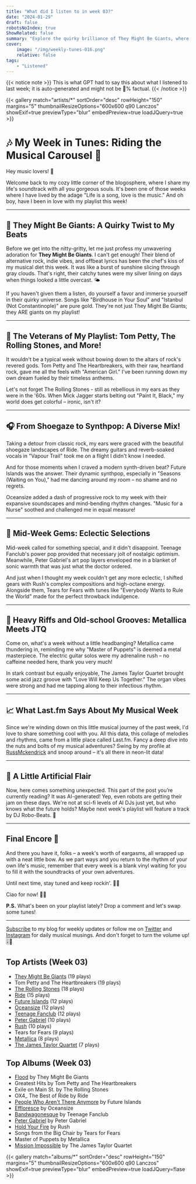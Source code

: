 ```yaml
---
title: "What did I listen to in week 03?"
date: "2024-01-29"
draft: false
robotsNoIndex: true
ShowRelated: false
summary: "Explore the quirky brilliance of They Might Be Giants, where catchy melodies meet cerebral lyrics and innovative charm!"
cover:
    image: "/img/weekly-tunes-016.png"
    relative: false
tags:
    - "Listened"
---
```


{{< notice note >}}
This is what GPT had to say this about what I listened to last week; it is auto-generated and might not be 💯% factual.
{{< /notice >}}

{{< gallery match="artists/*" sortOrder="desc" rowHeight="150" margins="5" thumbnailResizeOptions="600x600 q90 Lanczos" showExif=true previewType="blur" embedPreview=true loadJQuery=true >}}

# 🎶 My Week in Tunes: Riding the Musical Carousel 🎵

Hey music lovers! 🌟

Welcome back to my cozy little corner of the blogosphere, where I share my life's soundtrack with all you gorgeous souls. It's been one of those weeks where I have lived by the adage "Life is a song, love is the music." And oh boy, have I been in love with my playlist this week!

---

## 🎩 They Might Be Giants: A Quirky Twist to My Beats

Before we get into the nitty-gritty, let me just profess my unwavering adoration for **They Might Be Giants**. I can't get enough! Their blend of alternative rock, indie vibes, and offbeat lyrics has been the chef's kiss of my musical diet this week. It was like a burst of sunshine slicing through gray clouds. That's right, their catchy tunes were my silver lining on days when things looked a little overcast.  🌤️

If you haven't given them a listen, do yourself a favor and immerse yourself in their quirky universe. Songs like "Birdhouse in Your Soul" and "Istanbul (Not Constantinople)" are pure gold. They're not just They Might Be Giants; they ARE giants on my playlist!

---

## 🎸 The Veterans of My Playlist: Tom Petty, The Rolling Stones, and More!

It wouldn't be a typical week without bowing down to the altars of rock's revered gods. Tom Petty and The Heartbreakers, with their raw, heartland rock, gave me all the feels with "American Girl." I've been running down my own dream fueled by their timeless anthems.

Let's not forget The Rolling Stones - still as rebellious in my ears as they were in the '60s. When Mick Jagger starts belting out "Paint It, Black," my world does get colorful – ironic, isn't it?

---

## 🎧 From Shoegaze to Synthpop: A Diverse Mix!

Taking a detour from classic rock, my ears were graced with the beautiful shoegaze landscapes of Ride. The dreamy guitars and reverb-soaked vocals in "Vapour Trail" took me on a flight I didn't know I needed.

And for those moments when I craved a modern synth-driven beat? Future Islands was the answer. Their dynamic synthpop, especially in "Seasons (Waiting on You)," had me dancing around my room – no shame and no regrets.

Oceansize added a dash of progressive rock to my week with their expansive soundscapes and mind-bending rhythm changes. "Music for a Nurse" soothed and challenged me in equal measure!

---

## 🌟 Mid-Week Gems: Eclectic Selections

Mid-week called for something special, and it didn't disappoint. Teenage Fanclub's power pop provided that necessary jolt of nostalgic optimism. Meanwhile, Peter Gabriel's art pop layers enveloped me in a blanket of sonic warmth that was just what the doctor ordered.

And just when I thought my week couldn't get any more eclectic, I shifted gears with Rush's complex compositions and high-octane energy. Alongside them, Tears for Fears with tunes like "Everybody Wants to Rule the World" made for the perfect throwback indulgence.

---

## 🤘 Heavy Riffs and Old-school Grooves: Metallica Meets JTQ

Come on, what's a week without a little headbanging? Metallica came thundering in, reminding me why "Master of Puppets" is deemed a metal masterpiece. The electric guitar solos were my adrenaline rush – no caffeine needed here, thank you very much!

In stark contrast but equally enjoyable, The James Taylor Quartet brought some acid jazz groove with "Love Will Keep Us Together." The organ vibes were strong and had me tapping along to their infectious rhythm.

---

## 📈 What Last.fm Says About My Musical Week

Since we're winding down on this little musical journey of the past week, I'd love to share something cool with you. All this data, this collage of melodies and rhythms, came from a little place called Last.fm. Fancy a deep dive into the nuts and bolts of my musical adventures? Swing by my profile at [RussMckendrick](https://www.last.fm/user/RussMckendrick) and snoop around – it's all there in neon-lit data!

---

## 🤖 A Little Artificial Flair

Now, here comes something unexpected. This part of the post you’re currently reading? It was AI-generated! Yep, even robots are getting their jam on these days. We're not at sci-fi levels of AI DJs just yet, but who knows what the future holds? Maybe next week's playlist will feature a track by DJ Robo-Beats. 🤯

---

## Final Encore 🎤

And there you have it, folks – a week's worth of eargasms, all wrapped up with a neat little bow. As we part ways and you return to the rhythm of your own life's music, remember that every week is a blank vinyl waiting for you to fill it with the soundtracks of your own adventures.

Until next time, stay tuned and keep rockin'. 🌈🎶

Ciao for now!
👋🤘

**P.S.** What's been on your playlist lately? Drop a comment and let's swap some tunes!

---

[Subscribe](#) to my blog for weekly updates or follow me on [Twitter](#) and [Instagram](#) for daily musical musings. And don't forget to turn the volume up! 🎚️🎉

## Top Artists (Week 03)

- [They Might Be Giants](https://www.mckendrick.rocks/artist/they-might-be-giants/) (19 plays)
- Tom Petty and The Heartbreakers (19 plays)
- [The Rolling Stones](https://www.mckendrick.rocks/artist/the-rolling-stones/) (18 plays)
- [Ride](https://www.mckendrick.rocks/artist/ride/) (15 plays)
- [Future Islands](https://www.mckendrick.rocks/artist/future-islands/) (12 plays)
- [Oceansize](https://www.mckendrick.rocks/artist/oceansize/) (12 plays)
- [Teenage Fanclub](https://www.mckendrick.rocks/artist/teenage-fanclub/) (12 plays)
- [Peter Gabriel](https://www.mckendrick.rocks/artist/peter-gabriel/) (10 plays)
- [Rush](https://www.mckendrick.rocks/artist/rush/) (10 plays)
- Tears for Fears (9 plays)
- [Metallica](https://www.mckendrick.rocks/artist/metallica/) (8 plays)
- [The James Taylor Quartet](https://www.mckendrick.rocks/artist/the-james-taylor-quartet/) (7 plays)


## Top Albums (Week 03)

- [Flood](https://www.mckendrick.rocks/albums/flood-1593562/) by They Might Be Giants
- Greatest Hits by Tom Petty and The Heartbreakers
- Exile on Main St. by The Rolling Stones
- OX4_ The Best of Ride by Ride
- [People Who Aren't There Anymore](https://www.mckendrick.rocks/albums/people-who-aren-t-there-anymore-29592508/) by Future Islands
- [Effloresce](https://www.mckendrick.rocks/albums/effloresce-1460913/) by Oceansize
- [Bandwagonesque](https://www.mckendrick.rocks/albums/bandwagonesque-8667450/) by Teenage Fanclub
- [Peter Gabriel](https://www.mckendrick.rocks/albums/peter-gabriel-9473688/) by Peter Gabriel
- [Hold Your Fire](https://www.mckendrick.rocks/albums/hold-your-fire-7897222/) by Rush
- Songs from the Big Chair by Tears for Fears
- Master of Puppets by Metallica
- [Mission Impossible](https://www.mckendrick.rocks/albums/mission-impossible-29592832/) by The James Taylor Quartet


{{< gallery match="albums/*" sortOrder="desc" rowHeight="150" margins="5" thumbnailResizeOptions="600x600 q90 Lanczos" showExif=true previewType="blur" embedPreview=true loadJQuery=flase >}}